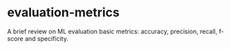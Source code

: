 # evaluation-metrics
A brief review on ML evaluation basic metrics: accuracy, precision, recall, f-score and specificity.
